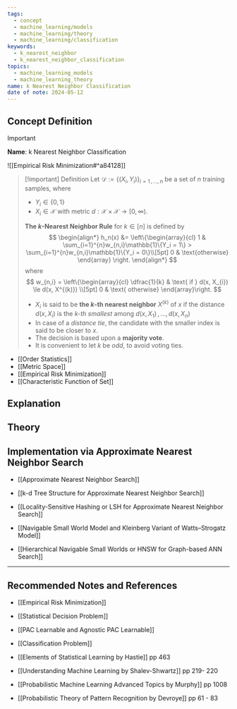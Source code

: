 ```yaml
---
tags:
  - concept
  - machine_learning/models
  - machine_learning/theory
  - machine_learning/classification
keywords:
  - k_nearest_neighbor
  - k_nearest_neighbor_classification
topics:
  - machine_learning_models
  - machine_learning_theory
name: k Nearest Neighbor Classification
date of note: 2024-05-12
---
```


## Concept Definition

>[!important]
>**Name**: k Nearest Neighbor Classification

![[Empirical Risk Minimization#^a84128]]


>[!important] Definition
>Let $\mathcal{D} := \left\{ (X_{i}, Y_{i}) \right\}_{i=1\,{,}\ldots{,}\,n}$ be a set of $n$ training samples, where 
>- $Y_{i}\in \{ 0,1 \}$
>- $X_{i} \in \mathcal{X}$ with metric $d: \mathcal{X} \times \mathcal{X} \to [0, \infty)$.
>
>**The $k$-Nearest Neighbor Rule** for $k \in [n]$ is defined by
>$$
> \begin{align*}
> h_n(x) &= \left\{\begin{array}{cl}
> 1 & \sum_{i=1}^{n}w_{n,i}\mathbb{1}\{Y_i = 1\} > \sum_{i=1}^{n}w_{n,i}\mathbb{1}\{Y_i = 0\}\\[5pt]
> 0 & \text{otherwise}
> \end{array}
> \right.
> \end{align*}
>$$ 
>where 
>$$
>w_{n,i} = \left\{\begin{array}{cl} \dfrac{1}{k} & \text{ if } d(x, X_{i}) \le d(x, X^{(k)}) \\[5pt] 0 & \text{ otherwise} \end{array}\right.
>$$
> 
>- $X_i$ is said to be **the $k$-th nearest neighbor** $X^{(k)}$ of $x$ if the distance $d(x,X_i)$ is the *$k$-th smallest* among $d(x,X_1) \,{,}\ldots{,}\, d(x,X_n)$  
>- In case of a *distance tie*, the candidate with the smaller index is said to be closer to $x$. 
>- The decision is based upon a **majority vote**. 
>- It is convenient to let $k$ be *odd*, to avoid voting ties. 

- [[Order Statistics]]
- [[Metric Space]]
- [[Empirical Risk Minimization]]
- [[Characteristic Function of Set]]



## Explanation


## Theory


## Implementation via Approximate Nearest Neighbor Search

- [[Approximate Nearest Neighbor Search]]
- [[k-d Tree Structure for Approximate Nearest Neighbor Search]]
- [[Locality-Sensitive Hashing or LSH for Approximate Nearest Neighbor Search]]

- [[Navigable Small World Model and Kleinberg Variant of Watts–Strogatz Model]]
- [[Hierarchical Navigable Small Worlds or HNSW for Graph-based ANN Search]]




-----------
##  Recommended Notes and References


- [[Empirical Risk Minimization]]
- [[Statistical Decision Problem]]
- [[PAC Learnable and Agnostic PAC Learnable]]
- [[Classification Problem]]


- [[Elements of Statistical Learning by Hastie]] pp 463
- [[Understanding Machine Learning by Shalev-Shwartz]] pp 219- 220
- [[Probabilistic Machine Learning Advanced Topics by Murphy]] pp 1008
- [[Probabilistic Theory of Pattern Recognition by Devroye]] pp 61 - 83
